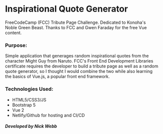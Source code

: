 # Inspirational Quote Generator
FreeCodeCamp (FCC) Tribute Page Challenge. Dedicated to Konoha's Noble Green Beast. Thanks to FCC and Gwen Faraday for the free Vue content.
 
 ### Purpose:
 Simple application that generages random inspirational quotes from the character Might Guy from Naruto. FCC's Front End Development Libraries certificate requires the developer to build a tribute page as well as a random quote generator, so I thought I would combine the two while also learning the basics of Vue.js, a popular front end framework.
 
 ### Technologies Used:
  - HTML5/CSS3/JS
  - Bootstrap 5 
  - Vue 2
  - Netlify/Github for hosting and CI/CD

##### Developed by Nick Webb
